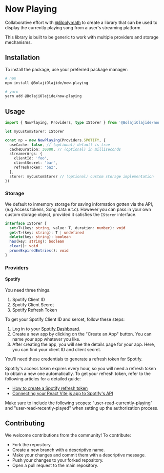# Now Playing

Collaborative effort with [@lilpolymath](https://github.com/lilpolymath) to create a library that can be used to display
the currently playing song from a user's streaming platform.

This library is built to be generic to work with multiple providers and storage mechanisms.

## Installation

To install the package, use your preferred package manager:

```bash
# npm
npm install @BolajiOlajide/now-playing

# yarn
yarn add @BolajiOlajide/now-playing
```

## Usage

```ts
import { NowPlaying, Providers, type IStorer } from '@BolajiOlajide/now-playing'

let myCustomStorer: IStorer

const np = new NowPlaying(Providers.SPOTIFY, {
  useCache: false, // (optional) default is true
  cacheDuration: 30000, // (optional) in milliseconds
  streamerArgs: {
    clientId: 'foo',
    clientSecret: 'bar',
    refreshToken: 'baz',
  },
  storer: myCustomStorer // (optional) custom storage implementation
})
```

### Storage

We default to inmemory storage for saving information gotten via the API, (e.g Access tokens, Song data e.t.c).
However you can pass in your own custom storage object, provided it satisfies the `IStorer` interface.

```ts
interface IStorer {
  set<T>(key: string, value: T, duration: number): void
  get<T>(key: string): T | undefined
  delete(key: string): boolean
  has(key: string): boolean
  clear(): void
  pruneExpiredEntries(): void
}
```

### Providers

#### Spotify

You need three things.

1. Spotify Client ID
2. Spotify Client Secret
3. Spotify Refresh Token

To get your Spotify Client ID and sercet, follow these steps:

1. Log in to your [Spotify Dashboard](https://developer.spotify.com/dashboard/applications).
2. Create a new app by clicking on the "Create an App" button. You can name your app whatever you like.
3. After creating the app, you will see the details page for your app. Here, you can find your client ID and client secret.

You'll need these credentials to generate a refresh token for Spotify.

Spotify's access token expires every hour, so you will need a refresh token to obtain a new one automatically. To get your refresh token, refer to the following articles for a detailed guide:

- [How to create a Spotify refresh token](https://benwiz.com/blog/create-spotify-refresh-token/)
- [Connecting your React Vite.js app to Spotify's API](https://reine.hashnode.dev/how-to-connect-your-react-vitejs-app-to-spotifys-api)

Make sure to include the following scopes: "user-read-currently-playing" and "user-read-recently-played" when setting up the authorization process.

## Contributing

We welcome contributions from the community! To contribute:

- Fork the repository.
- Create a new branch with a descriptive name.
- Make your changes and commit them with a descriptive message.
- Push your changes to your forked repository.
- Open a pull request to the main repository.
